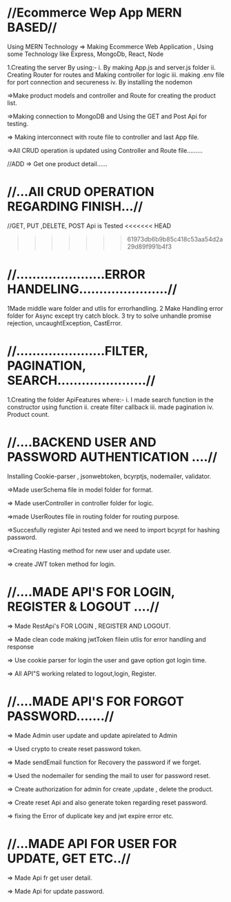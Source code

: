 //Ecommerce Wep App MERN BASED//
===

Using MERN Technology => Making Ecommerce Web Application , Using some Technology like Express, MongoDb, React, Node

1.Creating the server By using:-
i. By making App.js and server.js folder
ii. Creating Router for routes and Making controller for logic
iii. making .env file for port connection and secureness
iv. By installing the nodemon 


=>Make product models and controller and Route for creating the product list.

=>Making connection to MongoDB and Using the GET and Post Api for testing.

=> Making interconnect with route file to controller and last App file.


=>All CRUD operation is updated using Controller and Route file.........

//ADD => Get one product detail......

//...All CRUD OPERATION REGARDING FINISH...//
===
//GET, PUT ,DELETE, POST Api is Tested
<<<<<<< HEAD
>>>>>>> 61973db6b9b85c418c53aa54d2a29d89f991b4f3


//......................ERROR HANDELING......................//
=======
1Made middle ware folder and utlis for errorhandling. 
2 Make Handling error folder for Async except try catch block.
3 try to solve unhandle promise rejection, uncaughtException, CastError.  


//......................FILTER, PAGINATION, SEARCH......................//
=======

1.Creating the folder ApiFeatures where:-
i. I made search function in the constructor using function
ii. create filter callback
iii. made pagination
iv. Product count.



//....BACKEND USER AND PASSWORD AUTHENTICATION ....//
=======

Installing Cookie-parser , jsonwebtoken, bcyrptjs, nodemailer, validator.

=>Made  userSchema file in model folder for format.

=> Made userController in controller folder for logic.

=>made UserRoutes file in routing folder for routing purpose.

=>Succesfully register Api tested and we need to import bcyrpt for hashing password.

=>Creating Hasting method for new user and update user.

=> create JWT token method for login. 



//....MADE API'S FOR LOGIN, REGISTER & LOGOUT ....//
========

=> Made RestApi's FOR LOGIN , REGISTER AND LOGOUT.

=> Made clean code making jwtToken filein utlis for error handling and response

=> Use cookie parser for login the user and gave option got login time.

=> All API"S working related to logout,login, Register.



//....MADE API'S FOR FORGOT PASSWORD.......//
======

=> Made Admin user update and update apirelated to Admin

=> Used crypto to create reset password token.

=> Made sendEmail function for Recovery the password if we forget.

=> Used the nodemailer for sending the mail to user for password reset.

=> Create authorization for admin for create ,update , delete the product.
 
=> Create reset Api and also generate token regarding reset password.

=> fixing the Error of duplicate key and jwt expire error etc.


//...MADE API FOR USER FOR UPDATE, GET ETC..//
======
=> Made Api fr get user detail.

=> Made Api for update password.